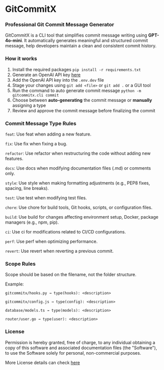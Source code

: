 # GitCommitX

### Professional Git Commit Message Generator
GitCommitX is a CLI tool that simplifies commit message writing using **GPT-4o-mini**. It automatically generates meaningful and structured commit message, help developers maintain a clean and consistent commit history.

### How it works
1. Install the required packages `pip install -r requirements.txt`
2. Generate an OpenAI API key [here](https://platform.openai.com/api-keys)
3. Add the OpenAI API key into the `.env.dev` file
4. Stage your changes using `git add <file>` or `git add .` or a GUI tool
5. Run the command to auto generate commit message `python -m gitcommitx.cli commit`
6. Choose between **auto-generating** the commit message or **manually** assigning a type
7. Review and approve the commit message before finalizing the commit

### Commit Message Type Rules

`feat`: Use feat when adding a new feature.

`fix`: Use fix when fixing a bug.

`refactor`: Use refactor when restructuring the code without adding new features.

`docs`: Use docs when modifying documentation files (.md) or comments only.

`style`: Use style when making formatting adjustments (e.g., PEP8 fixes, spacing, line breaks).

`test`: Use test when modifying test files.

`chore`: Use chore for build tools, Git hooks, scripts, or configuration files.

`build`: Use build for changes affecting environment setup, Docker, package managers (e.g., npm, pip).

`ci`: Use ci for modifications related to CI/CD configurations.

`perf`: Use perf when optimizing performance.

`revert`: Use revert when reverting a previous commit.

### Scope Rules

Scope should be based on the filename, not the folder structure.

Example:

`gitcommitx/hooks.py → type(hooks): <description>`

`gitcommitx/config.js → type(config): <description>`

`database/models.ts → type(models): <description>`

`router/user.go → type(user): <description>`

### License
Permission is hereby granted, free of charge, to any individual obtaining a copy
of this software and associated documentation files (the "Software"), to use the
Software solely for personal, non-commercial purposes.

More License details can check [here](https://github.com/mitchhuang777/GitCommitX?tab=License-1-ov-file)
